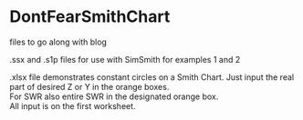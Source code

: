 # DontFearSmithChart
files to go along with blog 

.ssx and .s1p files for use with SimSmith for examples 1 and 2

.xlsx file demonstrates constant circles on a Smith Chart.
Just input the real part of desired Z or Y in the orange boxes.  
For SWR also entire SWR in the designated orange box.  
All input is on the first worksheet.
